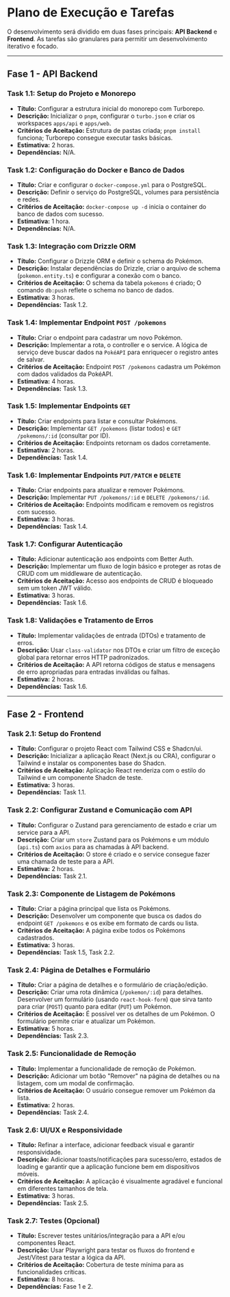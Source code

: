 # Plano de Execução e Tarefas

O desenvolvimento será dividido em duas fases principais: **API Backend** e **Frontend**. As tarefas são granulares para permitir um desenvolvimento iterativo e focado.

---

## Fase 1 - API Backend

### Task 1.1: Setup do Projeto e Monorepo
-   **Título:** Configurar a estrutura inicial do monorepo com Turborepo.
-   **Descrição:** Inicializar o `pnpm`, configurar o `turbo.json` e criar os workspaces `apps/api` e `apps/web`.
-   **Critérios de Aceitação:** Estrutura de pastas criada; `pnpm install` funciona; Turborepo consegue executar tasks básicas.
-   **Estimativa:** 2 horas.
-   **Dependências:** N/A.

### Task 1.2: Configuração do Docker e Banco de Dados
-   **Título:** Criar e configurar o `docker-compose.yml` para o PostgreSQL.
-   **Descrição:** Definir o serviço do PostgreSQL, volumes para persistência e redes.
-   **Critérios de Aceitação:** `docker-compose up -d` inicia o container do banco de dados com sucesso.
-   **Estimativa:** 1 hora.
-   **Dependências:** N/A.

### Task 1.3: Integração com Drizzle ORM
-   **Título:** Configurar o Drizzle ORM e definir o schema do Pokémon.
-   **Descrição:** Instalar dependências do Drizzle, criar o arquivo de schema (`pokemon.entity.ts`) e configurar a conexão com o banco.
-   **Critérios de Aceitação:** O schema da tabela `pokemons` é criado; O comando `db:push` reflete o schema no banco de dados.
-   **Estimativa:** 3 horas.
-   **Dependências:** Task 1.2.

### Task 1.4: Implementar Endpoint `POST /pokemons`
-   **Título:** Criar o endpoint para cadastrar um novo Pokémon.
-   **Descrição:** Implementar a rota, o controller e o service. A lógica de serviço deve buscar dados na `PokéAPI` para enriquecer o registro antes de salvar.
-   **Critérios de Aceitação:** Endpoint `POST /pokemons` cadastra um Pokémon com dados validados da PokéAPI.
-   **Estimativa:** 4 horas.
-   **Dependências:** Task 1.3.

### Task 1.5: Implementar Endpoints `GET`
-   **Título:** Criar endpoints para listar e consultar Pokémons.
-   **Descrição:** Implementar `GET /pokemons` (listar todos) e `GET /pokemons/:id` (consultar por ID).
-   **Critérios de Aceitação:** Endpoints retornam os dados corretamente.
-   **Estimativa:** 2 horas.
-   **Dependências:** Task 1.4.

### Task 1.6: Implementar Endpoints `PUT/PATCH` e `DELETE`
-   **Título:** Criar endpoints para atualizar e remover Pokémons.
-   **Descrição:** Implementar `PUT /pokemons/:id` e `DELETE /pokemons/:id`.
-   **Critérios de Aceitação:** Endpoints modificam e removem os registros com sucesso.
-   **Estimativa:** 3 horas.
-   **Dependências:** Task 1.4.

### Task 1.7: Configurar Autenticação
-   **Título:** Adicionar autenticação aos endpoints com Better Auth.
-   **Descrição:** Implementar um fluxo de login básico e proteger as rotas de CRUD com um middleware de autenticação.
-   **Critérios de Aceitação:** Acesso aos endpoints de CRUD é bloqueado sem um token JWT válido.
-   **Estimativa:** 3 horas.
-   **Dependências:** Task 1.6.

### Task 1.8: Validações e Tratamento de Erros
-   **Título:** Implementar validações de entrada (DTOs) e tratamento de erros.
-   **Descrição:** Usar `class-validator` nos DTOs e criar um filtro de exceção global para retornar erros HTTP padronizados.
-   **Critérios de Aceitação:** A API retorna códigos de status e mensagens de erro apropriadas para entradas inválidas ou falhas.
-   **Estimativa:** 2 horas.
-   **Dependências:** Task 1.6.

---

## Fase 2 - Frontend

### Task 2.1: Setup do Frontend
-   **Título:** Configurar o projeto React com Tailwind CSS e Shadcn/ui.
-   **Descrição:** Inicializar a aplicação React (Next.js ou CRA), configurar o Tailwind e instalar os componentes base do Shadcn.
-   **Critérios de Aceitação:** Aplicação React renderiza com o estilo do Tailwind e um componente Shadcn de teste.
-   **Estimativa:** 3 horas.
-   **Dependências:** Task 1.1.

### Task 2.2: Configurar Zustand e Comunicação com API
-   **Título:** Configurar o Zustand para gerenciamento de estado e criar um service para a API.
-   **Descrição:** Criar um `store` Zustand para os Pokémons e um módulo (`api.ts`) com `axios` para as chamadas à API backend.
-   **Critérios de Aceitação:** O store é criado e o service consegue fazer uma chamada de teste para a API.
-   **Estimativa:** 2 horas.
-   **Dependências:** Task 2.1.

### Task 2.3: Componente de Listagem de Pokémons
-   **Título:** Criar a página principal que lista os Pokémons.
-   **Descrição:** Desenvolver um componente que busca os dados do endpoint `GET /pokemons` e os exibe em formato de cards ou lista.
-   **Critérios de Aceitação:** A página exibe todos os Pokémons cadastrados.
-   **Estimativa:** 3 horas.
-   **Dependências:** Task 1.5, Task 2.2.

### Task 2.4: Página de Detalhes e Formulário
-   **Título:** Criar a página de detalhes e o formulário de criação/edição.
-   **Descrição:** Criar uma rota dinâmica (`/pokemon/:id`) para detalhes. Desenvolver um formulário (usando `react-hook-form`) que sirva tanto para criar (`POST`) quanto para editar (`PUT`) um Pokémon.
-   **Critérios de Aceitação:** É possível ver os detalhes de um Pokémon. O formulário permite criar e atualizar um Pokémon.
-   **Estimativa:** 5 horas.
-   **Dependências:** Task 2.3.

### Task 2.5: Funcionalidade de Remoção
-   **Título:** Implementar a funcionalidade de remoção de Pokémon.
-   **Descrição:** Adicionar um botão "Remover" na página de detalhes ou na listagem, com um modal de confirmação.
-   **Critérios de Aceitação:** O usuário consegue remover um Pokémon da lista.
-   **Estimativa:** 2 horas.
-   **Dependências:** Task 2.4.

### Task 2.6: UI/UX e Responsividade
-   **Título:** Refinar a interface, adicionar feedback visual e garantir responsividade.
-   **Descrição:** Adicionar toasts/notificações para sucesso/erro, estados de loading e garantir que a aplicação funcione bem em dispositivos móveis.
-   **Critérios de Aceitação:** A aplicação é visualmente agradável e funcional em diferentes tamanhos de tela.
-   **Estimativa:** 3 horas.
-   **Dependências:** Task 2.5.

### Task 2.7: Testes (Opcional)
-   **Título:** Escrever testes unitários/integração para a API e/ou componentes React.
-   **Descrição:** Usar Playwright para testar os fluxos do frontend e Jest/Vitest para testar a lógica da API.
-   **Critérios de Aceitação:** Cobertura de teste mínima para as funcionalidades críticas.
-   **Estimativa:** 8 horas.
-   **Dependências:** Fase 1 e 2.
